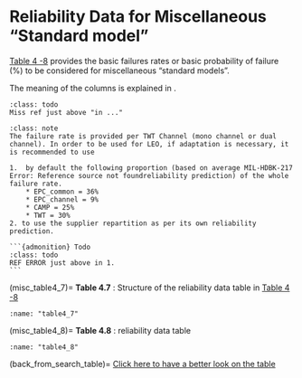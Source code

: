 # Reliability Data for Miscellaneous “Standard model”

[Table 4 -8](misc_table4_8) provides the basic failures rates or basic probability of failure (%) to be considered for miscellaneous “standard models”. 

The meaning of the columns is explained in .

```{admonition} Todo
:class: todo
Miss ref just above "in ..."
```

````{admonition} Note 1 : MIS_01 TWTA, Single HPA
:class: note
The failure rate is provided per TWT Channel (mono channel or dual channel). In order to be used for LEO, if adaptation is necessary, it is recommended to use 

1.  by default the following proportion (based on average MIL-HDBK-217 Error: Reference source not foundreliability prediction) of the whole failure rate.
    * EPC_common = 36%
    * EPC_channel = 9%
    * CAMP = 25%
    * TWT = 30%
2. to use the supplier repartition as per its own reliability prediction.

```{admonition} Todo
:class: todo
REF ERROR just above in 1.
```

````

(misc_table4_7)=
**Table 4.7** : Structure of the reliability data table in [Table 4 -8](misc_table4_8)

```{glue:figure} table4_7
:name: "table4_7"
```

(misc_table4_8)=
**Table 4.8** : reliability data table

```{glue:figure} table4_8
:name: "table4_8"
```

(back_from_search_table)=
[Click here to have a better look on the table](../interactive_guide/search_table_test.ipynb)
